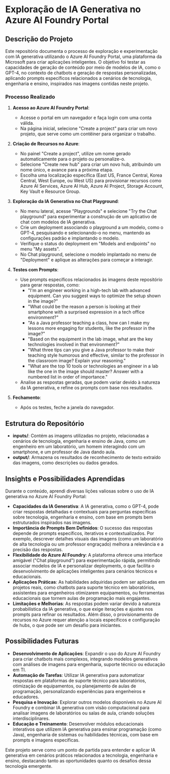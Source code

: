 # Exploração de IA Generativa no Azure AI Foundry Portal

## Descrição do Projeto

Este repositório documenta o processo de exploração e experimentação com IA generativa utilizando o Azure AI Foundry Portal, uma plataforma da Microsoft para criar aplicações inteligentes. O objetivo foi testar as capacidades de geração de conteúdo por meio de modelos de IA, como o GPT-4, no contexto de chatbots e geração de respostas personalizadas, aplicando prompts específicos relacionados a cenários de tecnologia, engenharia e ensino, inspirados nas imagens contidas neste projeto.

### Processo Realizado

1. **Acesso ao Azure AI Foundry Portal**:
   - Acesse o portal em um navegador e faça login com uma conta válida.
   - Na página inicial, selecione "Create a project" para criar um novo projeto, que serve como um contêiner para organizar o trabalho.

2. **Criação de Recursos no Azure**:
   - No painel "Create a project", utilize um nome gerado automaticamente para o projeto ou personalize-o.
   - Selecione "Create new hub" para criar um novo hub, atribuindo um nome único, e avance para a próxima etapa.
   - Escolha uma localização específica (East US, France Central, Korea Central, West Europe, ou West US) para provisionar recursos como Azure AI Services, Azure AI Hub, Azure AI Project, Storage Account, Key Vault e Resource Group.

3. **Exploração da IA Generativa no Chat Playground**:
   - No menu lateral, acesse "Playgrounds" e selecione "Try the Chat playground" para experimentar a construção de um aplicativo de chat com modelos de IA generativa.
   - Crie um deployment associando o playground a um modelo, como o GPT-4, pesquisando e selecionando-o no menu, mantendo as configurações padrão e implantando o modelo.
   - Verifique o status do deployment em "Models and endpoints" no menu "My assets".
   - No Chat playground, selecione o modelo implantado no menu de "Deployment" e aplique as alterações para começar a interagir.

4. **Testes com Prompts**:
   - Use prompts específicos relacionados às imagens deste repositório para gerar respostas, como:
     - "I'm an engineer working in a high-tech lab with advanced equipment. Can you suggest ways to optimize the setup shown in the image?"
     - "What could be the reason a person is looking at their smartphone with a surprised expression in a tech office environment?"
     - "As a Java professor teaching a class, how can I make my lessons more engaging for students, like the professor in the image?"
     - "Based on the equipment in the lab image, what are the key technologies involved in that environment?"
     - "What three tips can you give a Java professor to make their teaching style humorous and effective, similar to the professor in the classroom image? Explain your reasoning."
     - "What are the top 10 tools or technologies an engineer in a lab like the one in the image should master? Answer with a numbered list in order of importance."
   - Analise as respostas geradas, que podem variar devido à natureza da IA generativa, e refine os prompts com base nos resultados.

5. **Fechamento**:
   - Após os testes, feche a janela do navegador.

## Estrutura do Repositório

- **inputs/**: Contém as imagens utilizadas no projeto, relacionadas a cenários de tecnologia, engenharia e ensino de Java, como um engenheiro em um laboratório, um homem interagindo com um smartphone, e um professor de Java dando aula.
- **output/**: Armazena os resultados de reconhecimento de texto extraído das imagens, como descrições ou dados gerados.

## Insights e Possibilidades Aprendidas

Durante o conteúdo, aprendi diversas lições valiosas sobre o uso de IA generativa no Azure AI Foundry Portal:

- **Capacidades da IA Generativa**: A IA generativa, como o GPT-4, pode criar respostas detalhadas e contextuais para perguntas específicas sobre tecnologia, engenharia e ensino, com base em prompts bem estruturados inspirados nas imagens.
- **Importância de Prompts Bem Definidos**: O sucesso das respostas depende de prompts específicos, iterativos e contextualizados. Por exemplo, descrever detalhes visuais das imagens (como um laboratório de alta tecnologia ou um professor engraçado) melhora a relevância e a precisão das respostas.
- **Flexibilidade do Azure AI Foundry**: A plataforma oferece uma interface amigável ("Chat playground") para experimentação rápida, permitindo associar modelos de IA e personalizar deployments, o que facilita o desenvolvimento de aplicações inteligentes para cenários técnicos e educacionais.
- **Aplicações Práticas**: As habilidades adquiridas podem ser aplicadas em projetos reais, como chatbots para suporte técnico em laboratórios, assistentes para engenheiros otimizarem equipamentos, ou ferramentas educacionais que tornem aulas de programação mais engajantes.
- **Limitações e Melhorias**: As respostas podem variar devido à natureza probabilística da IA generativa, o que exige iterações e ajustes nos prompts para refinar os resultados. Além disso, o provisionamento de recursos no Azure requer atenção a locais específicos e configuração de hubs, o que pode ser um desafio para iniciantes.

## Possibilidades Futuras

- **Desenvolvimento de Aplicações**: Expandir o uso do Azure AI Foundry para criar chatbots mais complexos, integrando modelos generativos com análises de imagens para engenharia, suporte técnico ou educação em TI.
- **Automação de Tarefas**: Utilizar IA generativa para automatizar respostas em plataformas de suporte técnico para laboratórios, otimização de equipamentos, ou planejamento de aulas de programação, personalizando experiências para engenheiros e educadores.
- **Pesquisa e Inovação**: Explorar outros modelos disponíveis no Azure AI Foundry e combinar IA generativa com visão computacional para analisar imagens de laboratórios ou salas de aula, criando soluções interdisciplinares.
- **Educação e Treinamento**: Desenvolver módulos educacionais interativos que utilizem IA generativa para ensinar programação (como Java), engenharia de sistemas ou habilidades técnicas, com base em prompts e imagens específicas.

Este projeto serve como um ponto de partida para entender e aplicar IA generativa em cenários práticos relacionados a tecnologia, engenharia e ensino, destacando tanto as oportunidades quanto os desafios dessa tecnologia emergente.
